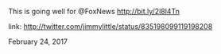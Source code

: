 This is going well for @FoxNews http://bit.ly/2l8l4Tn 

link: http://twitter.com/jimmylittle/status/835198099119198208 

February 24, 2017